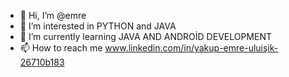 - 👋 Hi, I’m @emre
- 👀 I’m interested in PYTHON and JAVA
- 🌱 I’m currently learning JAVA AND ANDROİD DEVELOPMENT
- 📫 How to reach me www.linkedin.com/in/yakup-emre-uluişik-26710b183

<!---
oberstleutnant/oberstleutnant is a ✨ special ✨ repository because its `README.md` (this file) appears on your GitHub profile.
You can click the Preview link to take a look at your changes.
--->
